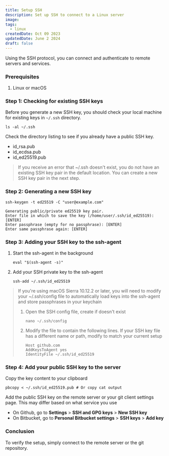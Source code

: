 ```yaml
---
title: Setup SSH
description: Set up SSH to connect to a Linux server
image:
tags:
  - linux
createdDate: Oct 09 2023
updatedDate: June 2 2024
draft: false
---
```


Using the SSH protocol, you can connect and authenticate to remote servers and services.

### Prerequisites

1. Linux or macOS

### Step 1: Checking for existing SSH keys

Before you generate a new SSH key, you should check your local machine for existing keys in `~/.ssh` directory.

```shell
ls -al ~/.ssh
```

Check the directory listing to see if you already have a public SSH key.

- id_rsa.pub
- id_ecdsa.pub
- id_ed25519.pub

> If you receive an error that ~/.ssh doesn't exist, you do not have an existing SSH key pair in the default location. You can create a new SSH key pair in the next step.

### Step 2: Generating a new SSH key

```shell
ssh-keygen -t ed25519 -C "user@example.com"
```

```
Generating public/private ed25519 key pair.
Enter file in which to save the key (/home/user/.ssh/id_ed25519): [ENTER]
Enter passphrase (empty for no passphrase): [ENTER]
Enter same passphrase again: [ENTER]
```

### Step 3: Adding your SSH key to the ssh-agent

1. Start the ssh-agent in the background

   ```shell
   eval "$(ssh-agent -s)"
   ```

2. Add your SSH private key to the ssh-agent

   ```shell
   ssh-add ~/.ssh/id_ed25519
   ```

> If you're using macOS Sierra 10.12.2 or later, you will need to modify your ~/.ssh/config file to automatically load keys into the ssh-agent and store passphrases in your keychain
>
> 1. Open the SSH config file, create if doesn't exist
>
>    ```shell
>    nano ~/.ssh/config
>    ```
>
> 2. Modify the file to contain the following lines. If your SSH key file has a different name or path, modify to match your current setup
>
>    ```
>    Host github.com
>    AddKeysToAgent yes
>    IdentityFile ~/.ssh/id_ed25519
>    ```

### Step 4: Add your public SSH key to the server

Copy the key content to your clipboard

```shell
pbcopy < ~/.ssh/id_ed25519.pub # Or copy cat output
```

Add the public SSH key on the remote server or your git client settings page. This may differ based on what service you use

- On Github, go to **Settings** > **SSH and GPG keys** > **New SSH key**
- On Bitbucket, go to **Personal Bitbucket settings** > **SSH keys** > **Add key**

### Conclusion

To verify the setup, simply connect to the remote server or the git repository.
